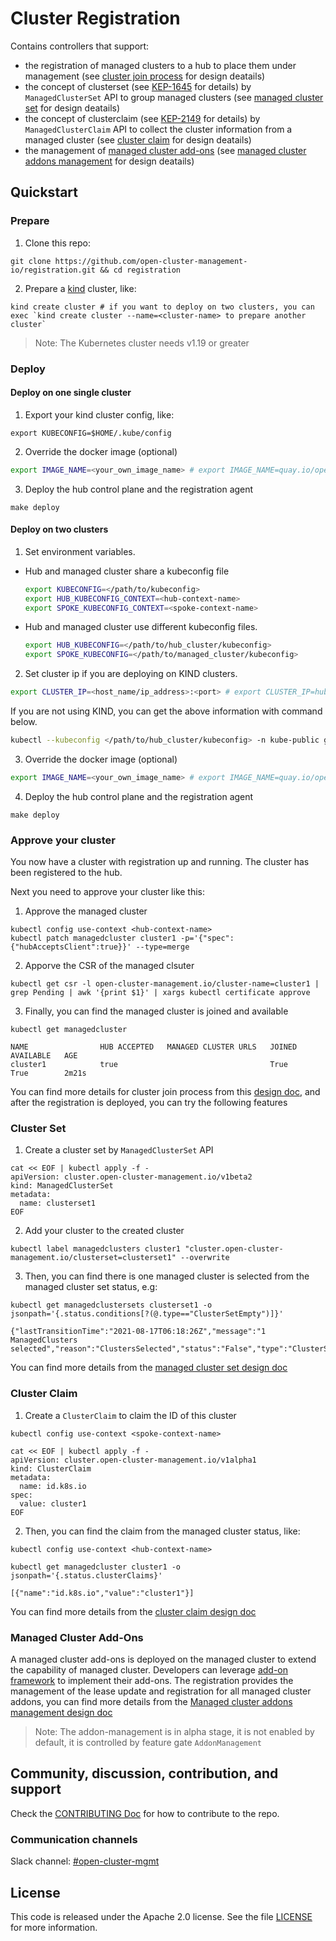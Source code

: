 # Cluster Registration

Contains controllers that support:

- the registration of managed clusters to a hub to place them under management
  (see [cluster join process](https://github.com/open-cluster-management-io/api/blob/main/docs/clusterjoinprocess.md) for design deatails)
- the concept of clusterset (see [KEP-1645](https://github.com/kubernetes/enhancements/tree/master/keps/sig-multicluster/1645-multi-cluster-services-api) for details)
  by `ManagedClusterSet` API to group managed clusters
  (see [managed cluster set](https://github.com/open-cluster-management-io/api/blob/main/docs/clusterset.md) for design deatails)
- the concept of clusterclaim (see [KEP-2149](https://github.com/kubernetes/enhancements/tree/master/keps/sig-multicluster/2149-clusterid) for details)
  by `ManagedClusterClaim` API to collect the cluster information from a managed cluster
  (see [cluster claim](https://github.com/open-cluster-management-io/api/blob/main/docs/clusterset.md) for design deatails)
- the management of [managed cluster add-ons](https://github.com/open-cluster-management-io/api/blob/main/addon/v1alpha1/types_managedclusteraddon.go)
  (see [managed cluster addons management](https://github.com/open-cluster-management-io/enhancements/tree/main/enhancements/sig-architecture/12-addon-manager) for design deatails)


## Quickstart

### Prepare

1. Clone this repo:
  ```
  git clone https://github.com/open-cluster-management-io/registration.git && cd registration
  ```

2. Prepare a [kind](https://kind.sigs.k8s.io/) cluster, like:
  ```
  kind create cluster # if you want to deploy on two clusters, you can exec `kind create cluster --name=<cluster-name> to prepare another cluster`
  ```

  > Note: The Kubernetes cluster needs v1.19 or greater

### Deploy

#### Deploy on one single cluster

1. Export your kind cluster config, like:
  ```
  export KUBECONFIG=$HOME/.kube/config
  ```

2. Override the docker image (optional)
```sh
export IMAGE_NAME=<your_own_image_name> # export IMAGE_NAME=quay.io/open-cluster-management/registration:latest
```

3. Deploy the hub control plane and the registration agent
  ```
  make deploy
  ```

#### Deploy on two clusters

1. Set environment variables.

- Hub and managed cluster share a kubeconfig file
    ```sh
    export KUBECONFIG=</path/to/kubeconfig>
    export HUB_KUBECONFIG_CONTEXT=<hub-context-name>
    export SPOKE_KUBECONFIG_CONTEXT=<spoke-context-name>
    ```
- Hub and managed cluster use different kubeconfig files.
    ```sh
    export HUB_KUBECONFIG=</path/to/hub_cluster/kubeconfig>
    export SPOKE_KUBECONFIG=</path/to/managed_cluster/kubeconfig>
    ```

2. Set cluster ip if you are deploying on KIND clusters.
```sh
export CLUSTER_IP=<host_name/ip_address>:<port> # export CLUSTER_IP=hub-control-plane:6443
```
If you are not using KIND, you can get the above information with command below.
```sh
kubectl --kubeconfig </path/to/hub_cluster/kubeconfig> -n kube-public get configmap cluster-info -o yaml
```

3. Override the docker image (optional)
```sh
export IMAGE_NAME=<your_own_image_name> # export IMAGE_NAME=quay.io/open-cluster-management/registration:latest
```

4. Deploy the hub control plane and the registration agent
```
make deploy
```

### Approve your cluster

You now have a cluster with registration up and running. The cluster has been registered to the hub.

Next you need to approve your cluster like this:

1. Approve the managed cluster
  ```
  kubectl config use-context <hub-context-name>
  kubectl patch managedcluster cluster1 -p='{"spec":{"hubAcceptsClient":true}}' --type=merge
  ```

2. Apporve the CSR of the managed clsuter
  ```
  kubectl get csr -l open-cluster-management.io/cluster-name=cluster1 | grep Pending | awk '{print $1}' | xargs kubectl certificate approve
  ```

3. Finally, you can find the managed cluster is joined and available
  ```
  kubectl get managedcluster

  NAME                HUB ACCEPTED   MANAGED CLUSTER URLS   JOINED   AVAILABLE   AGE
  cluster1            true                                  True     True        2m21s
  ```

You can find more details for cluster join process from this [design doc](https://github.com/open-cluster-management-io/api/blob/main/docs/clusterjoinprocess.md), and after the registration is deployed, you can try the following features

### Cluster Set

1. Create a cluster set by `ManagedClusterSet` API
  ```
  cat << EOF | kubectl apply -f -
  apiVersion: cluster.open-cluster-management.io/v1beta2
  kind: ManagedClusterSet
  metadata:
    name: clusterset1
  EOF
  ```
2. Add your cluster to the created cluster
  ```
  kubectl label managedclusters cluster1 "cluster.open-cluster-management.io/clusterset=clusterset1" --overwrite
  ```

3. Then, you can find there is one managed cluster is selected from the managed cluster set status, e.g:
  ```
  kubectl get managedclustersets clusterset1 -o jsonpath='{.status.conditions[?(@.type=="ClusterSetEmpty")]}'

  {"lastTransitionTime":"2021-08-17T06:18:26Z","message":"1 ManagedClusters selected","reason":"ClustersSelected","status":"False","type":"ClusterSetEmpty"}
  ```

You can find more details from the [managed cluster set design doc](https://github.com/open-cluster-management-io/api/blob/main/docs/clusterset.md)

### Cluster Claim

1. Create a `ClusterClaim` to claim the ID of this cluster
  ```
  kubectl config use-context <spoke-context-name>

  cat << EOF | kubectl apply -f -
  apiVersion: cluster.open-cluster-management.io/v1alpha1
  kind: ClusterClaim
  metadata:
    name: id.k8s.io
  spec:
    value: cluster1
  EOF
  ```

2. Then, you can find the claim from the managed cluster status, like:
  ```
  kubectl config use-context <hub-context-name>

  kubectl get managedcluster cluster1 -o jsonpath='{.status.clusterClaims}'

  [{"name":"id.k8s.io","value":"cluster1"}]
  ```

You can find more details from the [cluster claim design doc](https://github.com/open-cluster-management-io/enhancements/tree/main/enhancements/sig-architecture/4-cluster-claims)

### Managed Cluster Add-Ons

A managed cluster add-ons is deployed on the managed cluster to extend the capability of managed
cluster. Developers can leverage [add-on framework](https://github.com/open-cluster-management-io/addon-framework)
to implement their add-ons. The registration provides the management of the lease update and
registration for all managed cluster addons, you can find more details from the
[Managed cluster addons management design doc](https://github.com/open-cluster-management-io/enhancements/tree/main/enhancements/sig-architecture/12-addon-manager)

> Note: The addon-management is in alpha stage, it is not enabled by default, it is controlled by
> feature gate `AddonManagement`

## Community, discussion, contribution, and support

Check the [CONTRIBUTING Doc](CONTRIBUTING.md) for how to contribute to the repo.

### Communication channels

Slack channel: [#open-cluster-mgmt](http://slack.k8s.io/#open-cluster-mgmt)

## License

This code is released under the Apache 2.0 license. See the file [LICENSE](LICENSE) for more information.

<!--
## XXX References

If you have any further question about xxx, please refer to
[XXX help documentation](docs/xxx_help.md) for further information.
-->
